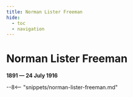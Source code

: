 ```yaml
---
title: Norman Lister Freeman
hide:
  - toc
  - navigation 
---
```


# Norman Lister Freeman

**1891 — 24 July 1916**

--8<-- "snippets/norman-lister-freeman.md"
